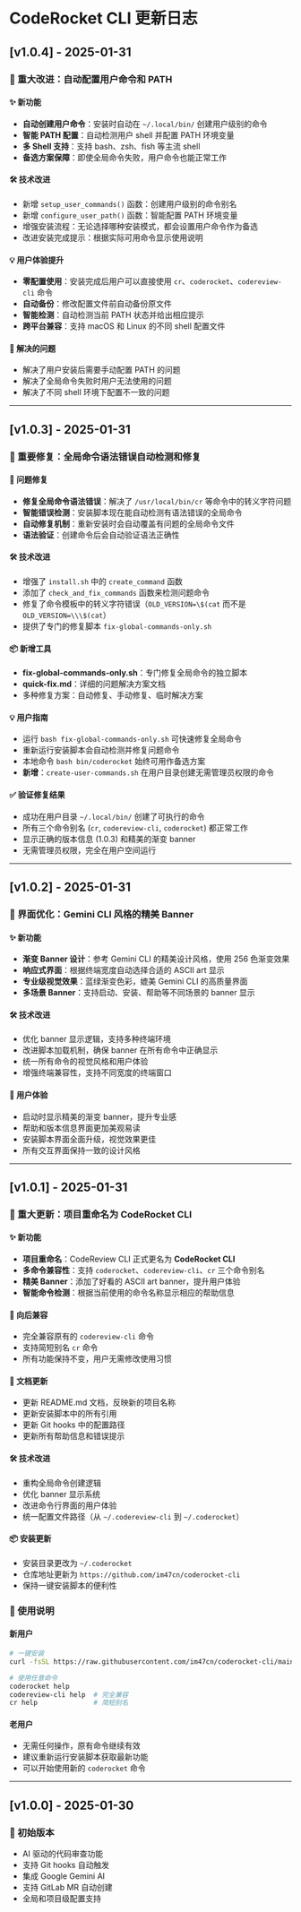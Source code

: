 # CodeRocket CLI 更新日志

## [v1.0.4] - 2025-01-31

### 🚀 重大改进：自动配置用户命令和 PATH

#### ✨ 新功能
- **自动创建用户命令**：安装时自动在 `~/.local/bin/` 创建用户级别的命令
- **智能 PATH 配置**：自动检测用户 shell 并配置 PATH 环境变量
- **多 Shell 支持**：支持 bash、zsh、fish 等主流 shell
- **备选方案保障**：即使全局命令失败，用户命令也能正常工作

#### 🛠️ 技术改进
- 新增 `setup_user_commands()` 函数：创建用户级别的命令别名
- 新增 `configure_user_path()` 函数：智能配置 PATH 环境变量
- 增强安装流程：无论选择哪种安装模式，都会设置用户命令作为备选
- 改进安装完成提示：根据实际可用命令显示使用说明

#### 💡 用户体验提升
- **零配置使用**：安装完成后用户可以直接使用 `cr`、`coderocket`、`codereview-cli` 命令
- **自动备份**：修改配置文件前自动备份原文件
- **智能检测**：自动检测当前 PATH 状态并给出相应提示
- **跨平台兼容**：支持 macOS 和 Linux 的不同 shell 配置文件

#### 🔧 解决的问题
- 解决了用户安装后需要手动配置 PATH 的问题
- 解决了全局命令失败时用户无法使用的问题
- 解决了不同 shell 环境下配置不一致的问题

---

## [v1.0.3] - 2025-01-31

### 🔧 重要修复：全局命令语法错误自动检测和修复

#### 🚨 问题修复
- **修复全局命令语法错误**：解决了 `/usr/local/bin/cr` 等命令中的转义字符问题
- **智能错误检测**：安装脚本现在能自动检测有语法错误的全局命令
- **自动修复机制**：重新安装时会自动覆盖有问题的全局命令文件
- **语法验证**：创建命令后会自动验证语法正确性

#### 🛠️ 技术改进
- 增强了 `install.sh` 中的 `create_command` 函数
- 添加了 `check_and_fix_commands` 函数来检测问题命令
- 修复了命令模板中的转义字符错误（`OLD_VERSION=\$(cat` 而不是 `OLD_VERSION=\\\$(cat`）
- 提供了专门的修复脚本 `fix-global-commands-only.sh`

#### 📦 新增工具
- **fix-global-commands-only.sh**：专门修复全局命令的独立脚本
- **quick-fix.md**：详细的问题解决方案文档
- 多种修复方案：自动修复、手动修复、临时解决方案

#### 💡 用户指南
- 运行 `bash fix-global-commands-only.sh` 可快速修复全局命令
- 重新运行安装脚本会自动检测并修复问题命令
- 本地命令 `bash bin/coderocket` 始终可用作备选方案
- **新增**：`create-user-commands.sh` 在用户目录创建无需管理员权限的命令

#### ✅ 验证修复结果
- 成功在用户目录 `~/.local/bin/` 创建了可执行的命令
- 所有三个命令别名 (`cr`, `codereview-cli`, `coderocket`) 都正常工作
- 显示正确的版本信息 (1.0.3) 和精美的渐变 banner
- 无需管理员权限，完全在用户空间运行

---

## [v1.0.2] - 2025-01-31

### 🎨 界面优化：Gemini CLI 风格的精美 Banner

#### ✨ 新功能
- **渐变 Banner 设计**：参考 Gemini CLI 的精美设计风格，使用 256 色渐变效果
- **响应式界面**：根据终端宽度自动选择合适的 ASCII art 显示
- **专业级视觉效果**：蓝绿渐变色彩，媲美 Gemini CLI 的高质量界面
- **多场景 Banner**：支持启动、安装、帮助等不同场景的 banner 显示

#### 🛠️ 技术改进
- 优化 banner 显示逻辑，支持多种终端环境
- 改进脚本加载机制，确保 banner 在所有命令中正确显示
- 统一所有命令的视觉风格和用户体验
- 增强终端兼容性，支持不同宽度的终端窗口

#### 💫 用户体验
- 启动时显示精美的渐变 banner，提升专业感
- 帮助和版本信息界面更加美观易读
- 安装脚本界面全面升级，视觉效果更佳
- 所有交互界面保持一致的设计风格

---

## [v1.0.1] - 2025-01-31

### 🎉 重大更新：项目重命名为 CodeRocket CLI

#### ✨ 新功能
- **项目重命名**：CodeReview CLI 正式更名为 **CodeRocket CLI**
- **多命令兼容性**：支持 `coderocket`、`codereview-cli`、`cr` 三个命令别名
- **精美 Banner**：添加了好看的 ASCII art banner，提升用户体验
- **智能命令检测**：根据当前使用的命令名称显示相应的帮助信息

#### 🔄 向后兼容
- 完全兼容原有的 `codereview-cli` 命令
- 支持简短别名 `cr` 命令
- 所有功能保持不变，用户无需修改使用习惯

#### 📝 文档更新
- 更新 README.md 文档，反映新的项目名称
- 更新安装脚本中的所有引用
- 更新 Git hooks 中的配置路径
- 更新所有帮助信息和错误提示

#### 🛠️ 技术改进
- 重构全局命令创建逻辑
- 优化 banner 显示系统
- 改进命令行界面的用户体验
- 统一配置文件路径（从 `~/.codereview-cli` 到 `~/.coderocket`）

#### 📦 安装更新
- 安装目录更改为 `~/.coderocket`
- 仓库地址更新为 `https://github.com/im47cn/coderocket-cli`
- 保持一键安装脚本的便利性

### 🔧 使用说明

#### 新用户
```bash
# 一键安装
curl -fsSL https://raw.githubusercontent.com/im47cn/coderocket-cli/main/install.sh | bash

# 使用任意命令
coderocket help
codereview-cli help  # 完全兼容
cr help              # 简短别名
```

#### 老用户
- 无需任何操作，原有命令继续有效
- 建议重新运行安装脚本获取最新功能
- 可以开始使用新的 `coderocket` 命令

---

## [v1.0.0] - 2025-01-30

### 🎯 初始版本
- AI 驱动的代码审查功能
- 支持 Git hooks 自动触发
- 集成 Google Gemini AI
- 支持 GitLab MR 自动创建
- 全局和项目级配置支持
